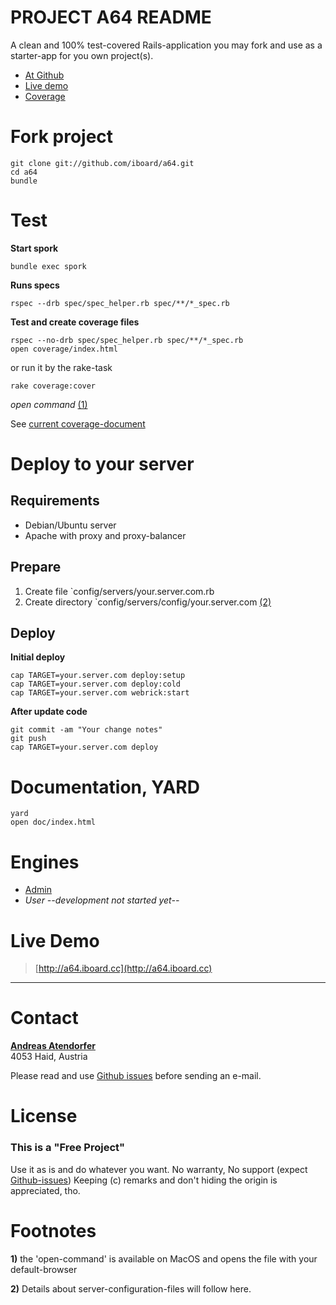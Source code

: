 PROJECT A64 README
==================

A clean and 100% test-covered Rails-application you may fork and use as a starter-app for you own project(s).

  * [At Github](http://github.com/iboard/a64)
  * [Live demo](http://a64.iboard.cc)
  * [Coverage](http://a64.iboard.cc/coverage/index.html)


Fork project
============

    git clone git://github.com/iboard/a64.git
    cd a64
    bundle

Test
====

**Start spork**

    bundle exec spork

**Runs specs**

    rspec --drb spec/spec_helper.rb spec/**/*_spec.rb

**Test and create coverage files**

    rspec --no-drb spec/spec_helper.rb spec/**/*_spec.rb
    open coverage/index.html

or run it by the rake-task

    rake coverage:cover


_open command_ [(1)](#fn1)

See [current coverage-document](http://a64.iboard.cc/coverage/index.html)

Deploy to your server
=====================

Requirements
------------

  * Debian/Ubuntu server
  * Apache with proxy and proxy-balancer

Prepare
-------

  1. Create file `config/servers/your.server.com.rb
  2. Create directory `config/servers/config/your.server.com   [(2)](#fn2)

Deploy
------

**Initial deploy**

    cap TARGET=your.server.com deploy:setup
    cap TARGET=your.server.com deploy:cold
    cap TARGET=your.server.com webrick:start

**After update code**

    git commit -am "Your change notes"
    git push
    cap TARGET=your.server.com deploy


Documentation, YARD
===================

    yard
    open doc/index.html

Engines
=======

  * [Admin](https://github.com/iboard/a64admin)
  * _User --development not started yet--_

Live Demo
=========

> [http://a64.iboard.cc](http://a64.iboard.cc)

---------------------------

Contact
=======

**[Andreas Atendorfer](http://about.me/andreas.altendorfer)**<br/>
4053 Haid, Austria

Please read and use [Github issues](https://github.com/iboard/a64/issues) before sending an e-mail.

License
=======

### This is a **"Free Project"**

Use it as is and do whatever you want.
No warranty, No support (expect [Github-issues](https://github.com/iboard/a64/issues))
Keeping (c) remarks and don't hiding the origin is appreciated, tho.


Footnotes
=========

**<a name='fn1'>1)</a>**
  the 'open-command' is available on MacOS and opens the file with your default-browser

**<a name='fn2'>2)</a>**
  Details about server-configuration-files will follow here.